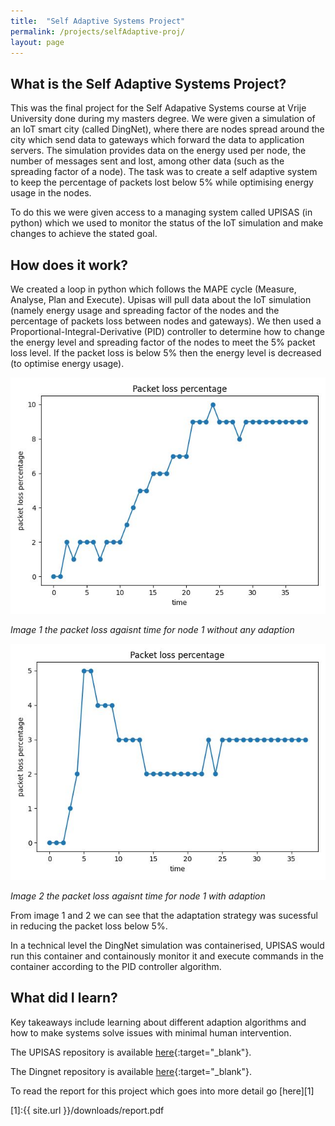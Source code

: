 ```yaml
---
title:  "Self Adaptive Systems Project"
permalink: /projects/selfAdaptive-proj/
layout: page
---
```

## What is the Self Adaptive Systems Project?
This was the final project for the Self Adapative Systems course at Vrije University done during my masters degree. We were given a simulation of an IoT smart city (called DingNet), where there are nodes spread around the city which send data to gateways which forward the data to application servers. The simulation provides data on the energy used per node, the number of messages sent and lost, among other data (such as the spreading factor of a node). The task was to create a self adaptive system to keep the percentage of packets lost below 5% while optimising energy usage in the nodes. 

To do this we were given access to a managing system called UPISAS (in python) which we used to monitor the status of the IoT simulation and make changes to achieve the stated goal. 

## How does it work?
We created a loop in python which follows the MAPE cycle (Measure, Analyse, Plan and Execute). Upisas will pull data about the IoT simulation (namely energy usage and spreading factor of the nodes and the percentage of packets loss between nodes and gateways). We then used a Proportional-Integral-Derivative (PID) controller to determine how to change the energy level and spreading factor of the nodes to meet the 5% packet loss level. If the packet loss is below 5% then the energy level is decreased (to optimise energy usage).

![no:_adaption](/images/mote1_no_adaption.jpeg)

*Image 1 the packet loss agaisnt time for node 1 without any adaption*

![adaption](/images/mote1_adaption.jpeg)

*Image 2 the packet loss agaisnt time for node 1 with adaption*

From image 1 and 2 we can see that the adaptation strategy was sucessful in reducing the packet loss below 5%.

In a technical level the DingNet simulation was containerised, UPISAS would run this container and containously monitor it and execute commands in the container according to the PID controller algorithm.


## What did I learn?
Key takeaways include learning about different adaption algorithms and how to make systems solve issues with minimal human intervention. 

The UPISAS repository is available [here](https://github.com/dalviebenu/UPISAS_Group_5_1){:target="_blank"}.

The Dingnet repository is available [here](https://github.com/dalviebenu/DingNet_Group_5_1){:target="_blank"}.

To read the report for this project which goes into more detail go [here][1]

[1]:{{ site.url }}/downloads/report.pdf